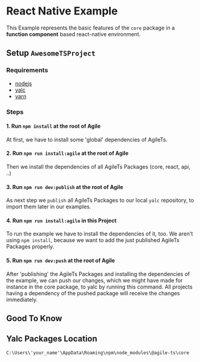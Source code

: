 # React Native Example

This Example represents the basic features of the `core` package in a **function component** based react-native environment.

## Setup `AwesomeTSProject`

### Requirements
- [nodejs](https://nodejs.org/en/)
- [yalc](https://www.npmjs.com/package/yalc)
- [yarn](https://yarnpkg.com/)

### Steps

#### 1. Run `npm install` at the root of Agile
At first, we have to install some 'global' dependencies of AgileTs.

#### 2. Run `npm run install:agile` at the root of Agile
Then we install the dependencies of all AgileTs Packages (core, react, api, ..)

#### 3. Run `npm run dev:publish` at the root of Agile
As next step we `publish` all AgileTs Packages to our local `yalc` repository,
to import them later in our examples.

#### 4. Run `npm run install:agile` in this Project
To run the example we have to install the dependencies of it, too.
We aren't using `npm install`, because we want to add the just published AgileTs Packages properly.

#### 5. Run `npm run dev:push` at the root of Agile
After 'publishing' the AgileTs Packages and installing the dependencies of the example, we can push our changes,
which we might have made for instance in the core package, to yalc by running this command.
All projects having a dependency of the pushed package will receive the changes immediately.

## Good To Know

## Yalc Packages Location
`C:\Users\'your_name'\AppData\Roaming\npm\node_modules\@agile-ts\core`